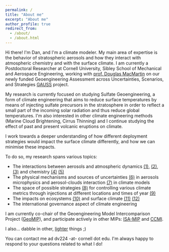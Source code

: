 ```yaml
---
permalink: /
title: "About me"
excerpt: "About me"
author_profile: true
redirect_from: 
  - /about/
  - /about.html
---
```


Hi there! I'm Dan, and I'm a climate modeler. My main area of expertise is the behavior of stratospheric aerosols and how they interact with atmospheric chemistry and with the surface climate. I am currently a Postdoctoral Researcher at Cornell University, Sibley School of Mechanical and Aerospace Engineering, working with [prof. Douglas MacMartin](https://sites.coecis.cornell.edu/douglas/) on our newly funded Geoengineering Assessment across Uncertainties, Scenarios, and Strategies [GAUSS](https://sites.coecis.cornell.edu/douglas/research/) project.

My research is currently focused on studying Sulfate Geoengineering, a form of climate engineering that aims to reduce surface temperatures by means of injecting sulfate precursors in the stratosphere in order to reflect a small part of the incoming solar radiation and thus reduce global temperatures. I'm also interested in other climate engineering methods (Marine Cloud Brightening, Cirrus Thinning) and I continue studying the effect of past and present volcanic eruptions on climate.

I work towards a deeper understanding of how different deployment strategies would impact the surface climate differently, and how we can minimise these impacts. 

To do so, my research spans various topics:  

* The interactions between aerosols and atmospheric dynamics [(1)](https://acp.copernicus.org/articles/18/2787/2018/acp-18-2787-2018.html), [(2)](https://acp.copernicus.org/articles/17/11209/2017/acp-17-11209-2017.html), [(3)](https://acp.copernicus.org/preprints/acp-2020-1104/) and chemistry [(4)](https://agupubs.onlinelibrary.wiley.com/doi/abs/10.1029/2020GL089470?af=R) [(5)](https://www.essoar.org/doi/10.1002/essoar.10504448.1)
* The physical mechanisms and sources of uncertainties [(6)](https://acp.copernicus.org/articles/17/3879/2017/acp-17-3879-2017.html) in aerosols microphysics and aerosol-clouds interaction [(7)](https://acp.copernicus.org/articles/18/14867/2018/acp-18-14867-2018.html) in climate models 
* The space of possible strategies [(8)](https://esd.copernicus.org/articles/11/1051/2020/esd-11-1051-2020.html) for controlling various climate metrics through injections at different locations and times of year [(9)](https://agupubs.onlinelibrary.wiley.com/doi/10.1029/2019GL083680)
* The impacts on ecosystems [(10)](https://iopscience.iop.org/article/10.1088/1748-9326/ab94eb) and surface climate [(11)](https://agupubs.onlinelibrary.wiley.com/doi/10.1029/2019GL085758) [(12)](https://agupubs.onlinelibrary.wiley.com/doi/10.1029/2020GL088337)
* The international governance aspect of climate engineering

I am currently co-chair of the Geoengineering Model Intercomparison Project ([GeoMIP](http://climate.envsci.rutgers.edu/GeoMIP/)), and participate actively in other MIPs: 
[ISA-MIP](http://isamip.eu/home) and [CCMI](https://igacproject.org/activities/CCMI).

I also... dabble in other, [lighter](https://www.cambridge.org/core/journals/international-journal-of-astrobiology/article/abs/detection-of-preindustrial-societies-on-exoplanets/2F1C14870F756707F4808D2045AAA80C) things ;) 

You can contact me ad dv224 -at- cornell dot edu. I'm always happy to respond to your questions related to what I do!


